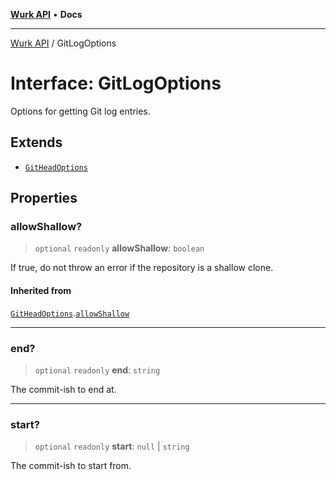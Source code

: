 [**Wurk API**](../README.md) • **Docs**

***

[Wurk API](../README.md) / GitLogOptions

# Interface: GitLogOptions

Options for getting Git log entries.

## Extends

- [`GitHeadOptions`](GitHeadOptions.md)

## Properties

### allowShallow?

> `optional` `readonly` **allowShallow**: `boolean`

If true, do not throw an error if the repository is a shallow clone.

#### Inherited from

[`GitHeadOptions`](GitHeadOptions.md).[`allowShallow`](GitHeadOptions.md#allowshallow)

***

### end?

> `optional` `readonly` **end**: `string`

The commit-ish to end at.

***

### start?

> `optional` `readonly` **start**: `null` \| `string`

The commit-ish to start from.
